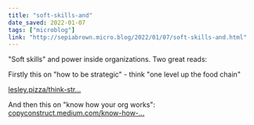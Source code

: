 ```yaml
---
title: "soft-skills-and"
date_saved: 2022-01-07
tags: ["microblog"]
link: "http://sepiabrown.micro.blog/2022/01/07/soft-skills-and.html"
---
```

"Soft skills" and power inside organizations. Two great reads:

Firstly this on "how to be strategic" - think "one level up the food chain"

[lesley.pizza/think-str...](https://lesley.pizza/think-strategically-at-work/)

And then this on "know how your org works": [copyconstruct.medium.com/know-how-...](https://copyconstruct.medium.com/know-how-your-org-works-or-how-to-become-a-more-effective-engineer-1a3287d1f58d)
